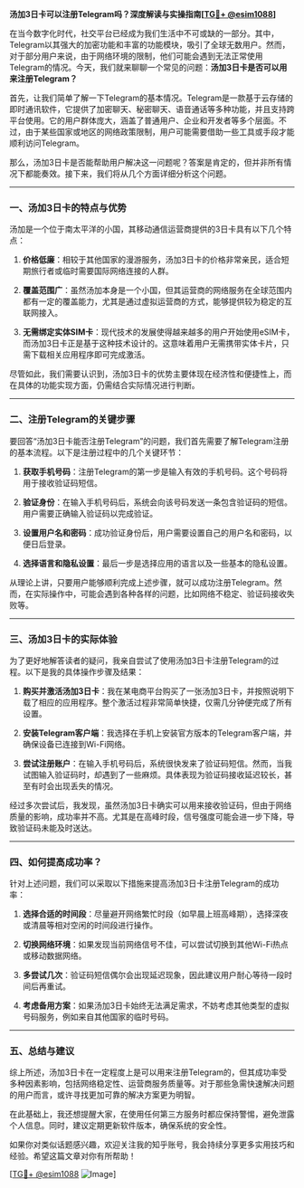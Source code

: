 **汤加3日卡可以注册Telegram吗？深度解读与实操指南[[TG💪+ @esim1088](https://t.me/s/esim1088)]**

在当今数字化时代，社交平台已经成为我们生活中不可或缺的一部分。其中，Telegram以其强大的加密功能和丰富的功能模块，吸引了全球无数用户。然而，对于部分用户来说，由于网络环境的限制，他们可能会遇到无法正常使用Telegram的情况。今天，我们就来聊聊一个常见的问题：**汤加3日卡是否可以用来注册Telegram？**

首先，让我们简单了解一下Telegram的基本情况。Telegram是一款基于云存储的即时通讯软件，它提供了加密聊天、秘密聊天、语音通话等多种功能，并且支持跨平台使用。它的用户群体庞大，涵盖了普通用户、企业和开发者等多个层面。不过，由于某些国家或地区的网络政策限制，用户可能需要借助一些工具或手段才能顺利访问Telegram。

那么，汤加3日卡是否能帮助用户解决这一问题呢？答案是肯定的，但并非所有情况下都能奏效。接下来，我们将从几个方面详细分析这个问题。

---

### **一、汤加3日卡的特点与优势**

汤加是一个位于南太平洋的小国，其移动通信运营商提供的3日卡具有以下几个特点：

1. **价格低廉**：相较于其他国家的漫游服务，汤加3日卡的价格非常亲民，适合短期旅行者或临时需要国际网络连接的人群。
   
2. **覆盖范围广**：虽然汤加本身是一个小国，但其运营商的网络服务在全球范围内都有一定的覆盖能力，尤其是通过虚拟运营商的方式，能够提供较为稳定的互联网接入。

3. **无需绑定实体SIM卡**：现代技术的发展使得越来越多的用户开始使用eSIM卡，而汤加3日卡正是基于这种技术设计的。这意味着用户无需携带实体卡片，只需下载相关应用程序即可完成激活。

尽管如此，我们需要认识到，汤加3日卡的优势主要体现在经济性和便捷性上，而在具体的功能实现方面，仍需结合实际情况进行判断。

---

### **二、注册Telegram的关键步骤**

要回答“汤加3日卡能否注册Telegram”的问题，我们首先需要了解Telegram注册的基本流程。以下是注册过程中的几个关键环节：

1. **获取手机号码**：注册Telegram的第一步是输入有效的手机号码。这个号码将用于接收验证码短信。

2. **验证身份**：在输入手机号码后，系统会向该号码发送一条包含验证码的短信。用户需要正确输入验证码以完成验证。

3. **设置用户名和密码**：成功验证身份后，用户需要设置自己的用户名和密码，以便日后登录。

4. **选择语言和隐私设置**：最后一步是选择应用的语言以及一些基本的隐私设置。

从理论上讲，只要用户能够顺利完成上述步骤，就可以成功注册Telegram。然而，在实际操作中，可能会遇到各种各样的问题，比如网络不稳定、验证码接收失败等。

---

### **三、汤加3日卡的实际体验**

为了更好地解答读者的疑问，我亲自尝试了使用汤加3日卡注册Telegram的过程。以下是我的具体操作步骤及结果：

1. **购买并激活汤加3日卡**：我在某电商平台购买了一张汤加3日卡，并按照说明下载了相应的应用程序。整个激活过程非常简单快捷，仅需几分钟便完成了所有设置。

2. **安装Telegram客户端**：我选择在手机上安装官方版本的Telegram客户端，并确保设备已连接到Wi-Fi网络。

3. **尝试注册账户**：在输入手机号码后，系统很快发来了验证码短信。然而，当我试图输入验证码时，却遇到了一些麻烦。具体表现为验证码接收延迟较长，甚至有时会出现丢失的情况。

经过多次尝试后，我发现，虽然汤加3日卡确实可以用来接收验证码，但由于网络质量的影响，成功率并不高。尤其是在高峰时段，信号强度可能会进一步下降，导致验证码未能及时送达。

---

### **四、如何提高成功率？**

针对上述问题，我们可以采取以下措施来提高汤加3日卡注册Telegram的成功率：

1. **选择合适的时间段**：尽量避开网络繁忙时段（如早晨上班高峰期），选择深夜或清晨等相对空闲的时间段进行操作。

2. **切换网络环境**：如果发现当前网络信号不佳，可以尝试切换到其他Wi-Fi热点或移动数据网络。

3. **多尝试几次**：验证码短信偶尔会出现延迟现象，因此建议用户耐心等待一段时间后再重试。

4. **考虑备用方案**：如果汤加3日卡始终无法满足需求，不妨考虑其他类型的虚拟号码服务，例如来自其他国家的临时号码。

---

### **五、总结与建议**

综上所述，汤加3日卡在一定程度上是可以用来注册Telegram的，但其成功率受多种因素影响，包括网络稳定性、运营商服务质量等。对于那些急需快速解决问题的用户而言，或许寻找更加可靠的解决方案更为明智。

在此基础上，我还想提醒大家，在使用任何第三方服务时都应保持警惕，避免泄露个人信息。同时，建议定期更新软件版本，确保系统的安全性。

如果你对类似话题感兴趣，欢迎关注我的知乎账号，我会持续分享更多实用技巧和经验。希望这篇文章对你有所帮助！

[[TG💪+ @esim1088](https://t.me/s/esim1088) ![Image](https://i.postimg.cc/4NQfJmqS/Snipaste-2025-05-13-00-14-12.png)]